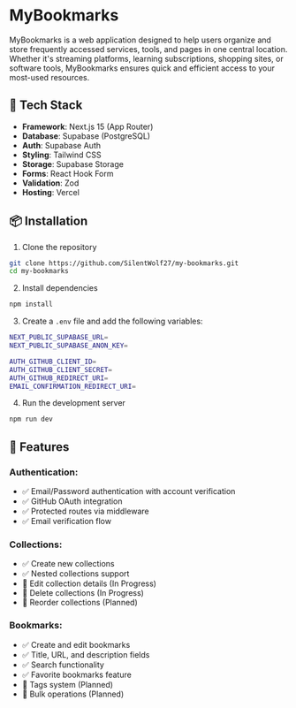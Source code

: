 # MyBookmarks

MyBookmarks is a web application designed to help users organize and store frequently accessed services, tools, and pages in one central location. Whether it's streaming platforms, learning subscriptions, shopping sites, or software tools, MyBookmarks ensures quick and efficient access to your most-used resources.

## 🚀 Tech Stack

- **Framework**: Next.js 15 (App Router)
- **Database**: Supabase (PostgreSQL)
- **Auth**: Supabase Auth
- **Styling**: Tailwind CSS
- **Storage**: Supabase Storage
- **Forms**: React Hook Form
- **Validation**: Zod
- **Hosting**: Vercel

## 📦 Installation

1. Clone the repository

```bash
git clone https://github.com/SilentWolf27/my-bookmarks.git
cd my-bookmarks
```

2. Install dependencies

```bash
npm install
```

3. Create a `.env` file and add the following variables:

```bash
NEXT_PUBLIC_SUPABASE_URL=
NEXT_PUBLIC_SUPABASE_ANON_KEY=

AUTH_GITHUB_CLIENT_ID=
AUTH_GITHUB_CLIENT_SECRET=
AUTH_GITHUB_REDIRECT_URI=
EMAIL_CONFIRMATION_REDIRECT_URI=
```

4. Run the development server

```bash
npm run dev
```

## 📝 Features

### Authentication:

  - ✅ Email/Password authentication with account verification
  - ✅ GitHub OAuth integration
  - ✅ Protected routes via middleware
  - ✅ Email verification flow

### Collections:

- ✅ Create new collections
- ✅ Nested collections support
- 🚧 Edit collection details (In Progress)
- 🚧 Delete collections (In Progress)
- 🚧 Reorder collections (Planned)

### Bookmarks:

  - ✅ Create and edit bookmarks
  - ✅ Title, URL, and description fields
  - ✅ Search functionality
  - ✅ Favorite bookmarks feature
  - 🚧 Tags system (Planned)
  - 🚧 Bulk operations (Planned)

